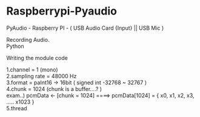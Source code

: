 # Raspberrypi-Pyaudio

PyAudio - Raspberry PI - ( USB Audio Card {Input} || USB Mic ) <br />

Recording Audio. <br />
Python <br />

Writing the module code <br />

1.channel = 1 (mono) <br />
2.sampling rate = 48000 Hz <br />
3.format = paInt16 -> 16bit ( signed int -32768 ~ 32767 ) <br />
4.chunk = 1024 (chunk is a buffer....? ) <br />
  exam..) pcmData <- [chunk = 1024] ====> pcmData[1024] = { x0, x1, x2, x3, ..... x1023 } <br />
5.thread <br />
